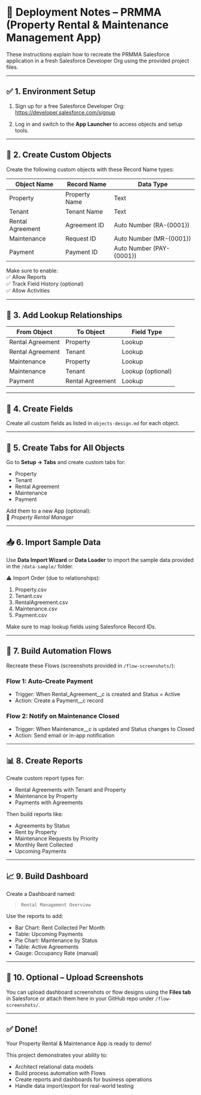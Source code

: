 # 🚀 Deployment Notes – PRMMA (Property Rental & Maintenance Management App)

These instructions explain how to recreate the PRMMA Salesforce application in a fresh Salesforce Developer Org using the provided project files.

---

## ✅ 1. Environment Setup

1. Sign up for a free Salesforce Developer Org:  
   https://developer.salesforce.com/signup

2. Log in and switch to the **App Launcher** to access objects and setup tools.

---

## 🧱 2. Create Custom Objects

Create the following custom objects with these Record Name types:

| Object Name         | Record Name           | Data Type   |
|----------------------|------------------------|-------------|
| Property             | Property Name          | Text        |
| Tenant               | Tenant Name            | Text        |
| Rental Agreement     | Agreement ID           | Auto Number (RA-{0001}) |
| Maintenance          | Request ID             | Auto Number (MR-{0001}) |
| Payment              | Payment ID             | Auto Number (PAY-{0001}) |

Make sure to enable:  
✅ Allow Reports  
✅ Track Field History (optional)  
✅ Allow Activities

---

## 🔗 3. Add Lookup Relationships

| From Object         | To Object     | Field Type      |
|---------------------|---------------|------------------|
| Rental Agreement     | Property      | Lookup           |
| Rental Agreement     | Tenant        | Lookup           |
| Maintenance          | Property      | Lookup           |
| Maintenance          | Tenant        | Lookup (optional)|
| Payment              | Rental Agreement | Lookup         |

---

## 🔣 4. Create Fields

Create all custom fields as listed in `objects-design.md` for each object.

---

## 🧩 5. Create Tabs for All Objects

Go to **Setup → Tabs** and create custom tabs for:

- Property
- Tenant
- Rental Agreement
- Maintenance
- Payment

Add them to a new App (optional):  
🧭 *Property Rental Manager*

---

## 📥 6. Import Sample Data

Use **Data Import Wizard** or **Data Loader** to import the sample data provided in the `/data-sample/` folder.

⚠️ Import Order (due to relationships):

1. Property.csv  
2. Tenant.csv  
3. RentalAgreement.csv  
4. Maintenance.csv  
5. Payment.csv

Make sure to map lookup fields using Salesforce Record IDs.

---

## 🔄 7. Build Automation Flows

Recreate these Flows (screenshots provided in `/flow-screenshots/`):

### Flow 1: Auto-Create Payment
- Trigger: When Rental_Agreement__c is created and Status = Active
- Action: Create a Payment__c record

### Flow 2: Notify on Maintenance Closed
- Trigger: When Maintenance__c is updated and Status changes to Closed
- Action: Send email or in-app notification

---

## 📊 8. Create Reports

Create custom report types for:

- Rental Agreements with Tenant and Property
- Maintenance by Property
- Payments with Agreements

Then build reports like:
- Agreements by Status
- Rent by Property
- Maintenance Requests by Priority
- Monthly Rent Collected
- Upcoming Payments

---

## 📈 9. Build Dashboard

Create a Dashboard named:
> `Rental Management Overview`

Use the reports to add:
- Bar Chart: Rent Collected Per Month
- Table: Upcoming Payments
- Pie Chart: Maintenance by Status
- Table: Active Agreements
- Gauge: Occupancy Rate (manual)

---

## 📸 10. Optional – Upload Screenshots

You can upload dashboard screenshots or flow designs using the **Files tab** in Salesforce or attach them here in your GitHub repo under `/flow-screenshots/`.

---

## ✅ Done!

Your Property Rental & Maintenance App is ready to demo!

This project demonstrates your ability to:
- Architect relational data models
- Build process automation with Flows
- Create reports and dashboards for business operations
- Handle data import/export for real-world testing
